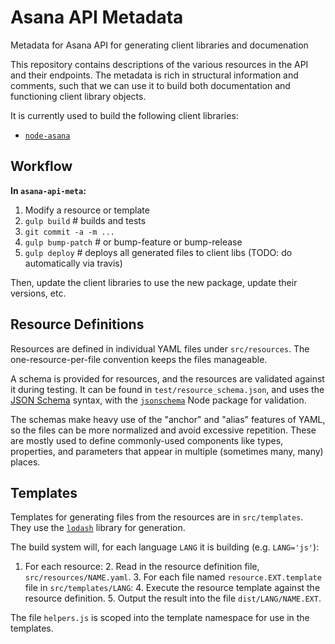 # Asana API Metadata
Metadata for Asana API for generating client libraries and documenation

This repository contains descriptions of the various resources in the API and their endpoints. The metadata is rich in structural information and comments, such that we can use it to build both documentation and functioning client library objects.

It is currently used to build the following client libraries:

  * [`node-asana`](https://github.com/Asana/node-asana)

## Workflow

**In `asana-api-meta`:**
  1. Modify a resource or template
  2. `gulp build`        # builds and tests
  3. `git commit -a -m ...`
  4. `gulp bump-patch`   # or bump-feature or bump-release
  5. `gulp deploy`       # deploys all generated files to client libs (TODO: do automatically via travis)

Then, update the client libraries to use the new package, update their versions, etc.

## Resource Definitions

Resources are defined in individual YAML files under `src/resources`. The one-resource-per-file convention keeps the files manageable.

A schema is provided for resources, and the resources are validated against it during testing. It can be found in `test/resource_schema.json`, and uses the [JSON Schema](http://json-schema.org/) syntax, with the [`jsonschema`](http://json-schema.org/) Node package for validation.

The schemas make heavy use of the "anchor" and "alias" features of YAML, so the files can be more normalized and avoid excessive repetition. These are mostly used to define commonly-used components like types, properties, and parameters that appear in multiple (sometimes many, many) places.

## Templates

Templates for generating files from the resources are in `src/templates`. They use the [`lodash`](https://www.npmjs.com/package/lodash) library for generation.

The build system will, for each language `LANG` it is building (e.g. `LANG='js'`):
  1. For each resource:
    2. Read in the resource definition file, `src/resources/NAME.yaml`.
    3. For each file named `resource.EXT.template` file in `src/templates/LANG`:
      4. Execute the resource template against the resource definition.
      5. Output the result into the file `dist/LANG/NAME.EXT`.

The file `helpers.js` is scoped into the template namespace for use in the templates.
